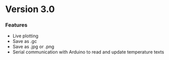 # Version 3.0
### Features
* Live plotting
* Save as .gc
* Save as .jpg or .png
* Serial communication with Arduino to read and update temperature texts
